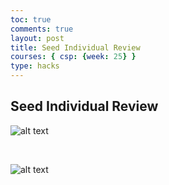 ```yaml
---
toc: true
comments: true
layout: post
title: Seed Individual Review
courses: { csp: {week: 25} }
type: hacks
---
```


## Seed Individual Review

![alt text](</student/images/Screenshot 2024-03-08 at 8.42.24 AM.png>)

<br>

![alt text](<../images/Screenshot 2024-03-08 at 8.47.33 AM.png>)

